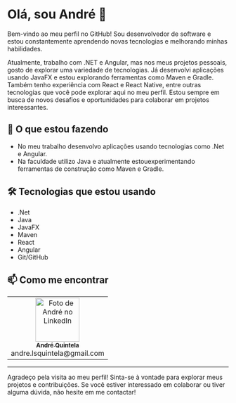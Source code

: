 # Olá, sou André 👋

Bem-vindo ao meu perfil no GitHub! Sou desenvolvedor de software e estou constantemente aprendendo novas tecnologias e melhorando minhas habilidades.

Atualmente, trabalho com .NET e Angular, mas nos meus projetos pessoais, gosto de explorar uma variedade de tecnologias. Já desenvolvi aplicações usando JavaFX e estou explorando ferramentas como Maven e Gradle. Também tenho experiência com React e React Native, entre outras tecnologias que você pode explorar aqui no meu perfil. Estou sempre em busca de novos desafios e oportunidades para colaborar em projetos interessantes.

## 🚀 O que estou fazendo

- No meu trabalho desenvolvo aplicações usando tecnologias como .Net e Angular.
- Na faculdade utilizo Java e atualmente estouexperimentando ferramentas de construção como Maven e Gradle.

## 🛠️ Tecnologias que estou usando
- .Net
- Java
- JavaFX
- Maven
- React
- Angular
- Git/GitHub

## 📫 Como me encontrar

<table align="center">
  <tr>
    <td align="center">
      <a href="https://www.linkedin.com/in/andre-quintela/" title="Perfil de André Quintela">
        <img src="https://media.licdn.com/dms/image/v2/D4D03AQFcLJGIkvQkwA/profile-displayphoto-shrink_200_200/profile-displayphoto-shrink_200_200/0/1722270168067?e=1743033600&v=beta&t=X-1jVX5CNSbXMffTF6w797KcmHQoDlpGACQP2k-uOZs" width="100px;" alt="Foto de André no LinkedIn"/><br>
        <sub><b>André Quintela</b></sub><br>
        <a>andre.lsquintela@gmail.com</a>
      </a>
    </td>
</table>

---

Agradeço pela visita ao meu perfil! Sinta-se à vontade para explorar meus projetos e contribuições. Se você estiver interessado em colaborar ou tiver alguma dúvida, não hesite em me contactar!

